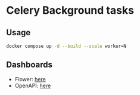 # Celery Background tasks

## Usage

```bash
docker compose up -d --build --scale worker=N
```

## Dashboards

- Flower: [here](http://localhost:5556)
- OpenAPI: [here](http://localhost:8080/docs)
